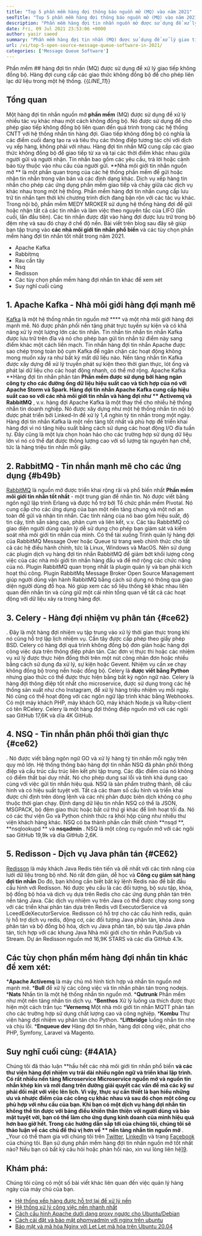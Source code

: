 ```yaml
---
title: "Top 5 phần mềm hàng đợi thông báo nguồn mở (MQ) vào năm 2021" 
seoTitle: "Top 5 phần mềm hàng đợi thông báo nguồn mở (MQ) vào năm 2021" 
description: "Phần mềm hàng đợi tin nhắn nguồn mở được sử dụng để xử lý nhiều tác vụ không đồng bộ. Bài viết này là về 5 phần mềm hàng đợi tin nhắn nguồn mở hàng đầu." 
date: Fri, 09 Jul 2021 23:53:06 +0000
author: yasir saeed
summary: "Phần mềm hàng đợi tin nhắn (MQ) được sử dụng để xử lý giao tiếp không đồng bộ. Hàng đợi cung cấp các giao thức không đồng bộ để cho phép liên lạc dữ liệu trong một hệ thống." 
url: /vi/top-5-open-source-message-queue-software-in-2021/
categories: ['Message Queue Software']
---
```


Phần mềm ## hàng đợi tin nhắn (MQ) được sử dụng để xử lý giao tiếp không đồng bộ. Hàng đợi cung cấp các giao thức không đồng bộ để cho phép liên lạc dữ liệu trong một hệ thống.
{{_LINE_11_}}

## **Tổng quan**
Một hàng đợi tin nhắn nguồn mở **phần mềm**  (MQ) được sử dụng để xử lý nhiều tác vụ khác nhau một cách không đồng bộ. Nó được sử dụng để cho phép giao tiếp không đồng bộ liên quan đến quá trình trong các hệ thống CNTT với hệ thống nhắn tin hàng đợi. Giao tiếp không đồng bộ có nghĩa là các điểm cuối đang tạo ra và tiêu thụ các thông điệp tương tác chỉ với dịch vụ xếp hàng, không phải với nhau. Hàng đợi tin nhắn MQ cung cấp các giao thức không đồng bộ để giao tiếp từ xa và tại các thời điểm khác nhau giữa người gửi và người nhận. Tin nhắn bao gồm các yêu cầu, trả lời hoặc cảnh báo tùy thuộc vào nhu cầu của người gửi.
**Nhà môi giới tin nhắn nguồn mở ** là một phần quan trọng của các hệ thống phần mềm để gửi hoặc nhận tin nhắn trong văn bản và các định dạng khác. Dịch vụ xếp hàng tin nhắn cho phép các ứng dụng phần mềm giao tiếp và chảy giữa các dịch vụ khác nhau trong một hệ thống. Phần mềm hàng đợi tin nhắn cung cấp lưu trữ tin nhắn tạm thời khi chương trình đích đang bận rộn với các tác vụ khác. Trong nội bộ, phần mềm MEDY MROKER sử dụng hệ thống hàng đợi để gửi hoặc nhận tất cả các tin nhắn và làm việc theo nguyên tắc của LIFO (lần cuối, lần đầu tiên). Các tin nhắn được đặt vào hàng đợi được lưu trữ trong bộ đệm nhẹ và sau đó chạy ở chế độ nền.
Bài viết trên blog sau đây sẽ giúp bạn tập trung vào **các nhà môi giới tin nhắn phổ biến**  và các tùy chọn phần mềm hàng đợi tin nhắn tốt nhất trong năm 2021.
  * Apache Kafka
  * Rabbitmq
  * Rau cần tây
  * Nsq
  * Redisson
  * Các tùy chọn phần mềm hàng đợi nhắn tin khác để xem xét
  * Suy nghĩ cuối cùng

## 1. Apache Kafka - Nhà môi giới hàng đợi mạnh mẽ
[Kafka][1] là một hệ thống nhắn tin nguồn mở  ****  và một nhà môi giới hàng đợi mạnh mẽ. Nó được phân phối nền tảng phát trực tuyến sự kiện và có khả năng xử lý một lượng lớn các tin nhắn. Tin nhắn tin nhắn tin nhắn Kafka được lưu trữ trên đĩa và nó cho phép bạn gửi tin nhắn từ điểm này sang điểm khác một cách liền mạch. Tin nhắn hàng đợi tin nhắn Apache được sao chép trong toàn bộ cụm Kafka để ngăn chặn các hoạt động không mong muốn xảy ra như bất kỳ mất dữ liệu nào. Nền tảng nhắn tin Kafka được xây dựng để xử lý truyền phát sự kiện theo thời gian thực, lót ống và phát lại dữ liệu cho các hoạt động nhanh, có thể mở rộng.
Apache Kafka **Hàng đợi tin nhắn phân tán  **Phần mềm được sử dụng bởi hàng ngàn công ty cho các đường ống dữ liệu hiệu suất cao và tích hợp của nó với Apache Storm và Spark. Hàng đợi tin nhắn Apache Kafka cung cấp hiệu suất cao so với các nhà môi giới tin nhắn và hàng đợi như **  Activemq và RabbitMQ** , v.v. hàng đợi Apache Kafka là một thay thế cho nhiều hệ thống nhắn tin doanh nghiệp. Nó được xây dựng như một hệ thống nhắn tin nội bộ được phát triển bởi Linked-In để xử lý 1,4 nghìn tỷ tin nhắn trong một ngày. Hàng đợi tin nhắn Kafka là một nền tảng tốt nhất và phù hợp để triển khai hàng đợi vì nó tăng hiệu suất bằng cách sử dụng các hoạt động I/O đĩa tuần tự. Đây cũng là một lựa chọn hoàn hảo cho các trường hợp sử dụng dữ liệu lớn vì nó có thể đạt được thông lượng cao với số lượng tài nguyên hạn chế, tức là hàng triệu tin nhắn mỗi giây.

## 2. RabbitMQ - Tin nhắn mạnh mẽ cho các ứng dụng   {#b49b}
[RabbitMQ][2] là nguồn mở được triển khai rộng rãi và phổ biến nhất **Phần mềm môi giới tin nhắn tốt nhất**  - một trung gian để nhắn tin. Nó được viết bằng ngôn ngữ lập trình Erlang và được hỗ trợ bởi Tổ chức phần mềm Pivotal. Nó cung cấp cho các ứng dụng của bạn một nền tảng chung và một nơi an toàn để gửi và nhận tin nhắn. Các tính năng của nó bao gồm hiệu suất, độ tin cậy, tính sẵn sàng cao, phân cụm và liên kết, v.v. Các tàu RabbitMQ có giao diện người dùng quản lý dễ sử dụng cho phép bạn giám sát và kiểm soát nhà môi giới tin nhắn của mình.
Có thể tải xuống Trình quản lý hàng đợi của RabbitMQ Message Over hoặc Queue từ trang web chính thức cho tất cả các hệ điều hành chính, tức là Linux, Windows và MacOS. Nên sử dụng các plugin dịch vụ hàng đợi tin nhắn RabbitMQ để giảm bớt khối lượng công việc của các nhà môi giới tin nhắn hàng đầu và để mở rộng các chức năng của nó. Plugin RabbitMQ quan trọng nhất là plugin quản lý và bạn phải kích hoạt thủ công. Plugin RabbitMq Message Broker Open Source Management giúp người dùng vận hành RabbitMQ bằng cách sử dụng nó thông qua giao diện người dùng đồ họa. Nó giúp xem các số liệu thống kê khác nhau liên quan đến nhắn tin và cũng giữ một cái nhìn tổng quan về tất cả các hoạt động với dữ liệu xảy ra trong hàng đợi.

## 3. Celery - Hàng đợi nhiệm vụ phân tán   {#ce62}
. Đây là một hàng đợi nhiệm vụ tập trung vào xử lý thời gian thực trong khi nó cũng hỗ trợ lập lịch nhiệm vụ. Cần tây được cấp phép theo giấy phép BSD. Celery có hàng đợi quá trình không đồng bộ đơn giản hoặc hàng đợi công việc dựa trên thông điệp phân tán. Các đơn vị thực thi hoặc các nhiệm vụ xử lý được thực hiện đồng thời trên một nút công nhân đơn hoặc nhiều bằng cách sử dụng đa xử lý, sự kiện hoặc Gevent. Nhiệm vụ cần xe chạy không đồng bộ trong nền hoặc đồng bộ.
Celery là **được viết bằng Python**  nhưng giao thức có thể được thực hiện bằng bất kỳ ngôn ngữ nào. Celery là hàng đợi thông điệp tốt nhất cho microservice, được sử dụng trong các hệ thống sản xuất như cho Instagram, để xử lý hàng triệu nhiệm vụ mỗi ngày. Nó cũng có thể hoạt động với các ngôn ngữ lập trình khác bằng Webhooks. Có một máy khách PHP, máy khách GO, máy khách Node.js và Ruby-client có tên RCelery. Celery là một hàng đợi thông điệp nguồn mở với các ngôi sao GitHub 17,6K và dĩa 4K GitHub.

## 4. NSQ - Tin nhắn phân phối thời gian thực   {#ce62}
. Nó được viết bằng ngôn ngữ GO và xử lý hàng tỷ tin nhắn mỗi ngày trên quy mô lớn. Hệ thống thông báo hàng đợi tin nhắn NSQ đã phân phối thông điệp và cấu trúc cấu trúc liên kết phi tập trung. Các đặc điểm của nó không có điểm thất bại duy nhất. Nó cho phép dung sai lỗi và tính khả dụng cao cùng với việc gửi tin nhắn hiệu quả.
NSQ là sản phẩm trưởng thành, dễ cấu hình và có hiệu suất tuyệt vời. Tất cả các tham số cấu hình và triển khai được chỉ định trên dòng lệnh và các nhị phân được biên dịch không có phụ thuộc thời gian chạy. Định dạng dữ liệu tin nhắn NSQ có thể là JSON, MSGPACK, bộ đệm giao thức hoặc bất cứ thứ gì khác để linh hoạt tối đa. Nó có các thư viện Go và Python chính thức ra khỏi hộp cũng như nhiều thư viện khách hàng khác. NSQ có ba thành phần cần thiết chính **nsqd **,  **nsqlookupd **  và  **nsqadmin**  . NSQ là một công cụ nguồn mở với các ngôi sao GitHub 19,9k và dĩa GitHub 2,6K.

## 5. Redisson - Dịch vụ Java phân tán   {#CE62}
[Redisson][5] là máy khách Java Redis tiên tiến và dễ nhất với các tính năng của lưới dữ liệu trong bộ nhớ. Nó rất đơn giản, dễ học và **Công cụ giám sát hàng đợi tin nhắn**  Do đó, bạn không cần biết bất kỳ lệnh Redis nào để bắt đầu cấu hình với Redisson. Nó được yêu cầu là các đối tượng, bộ sưu tập, khóa, bộ đồng bộ hóa và dịch vụ dựa trên Redis cho các ứng dụng phân tán trên nền tảng Java. Các dịch vụ nhiệm vụ trên Java có thể được chạy song song với các triển khai phân tán dựa trên Redis với ExecutorService và LceedEdeXecutorService.
Redisson có hỗ trợ cho các cấu hình redis, quản lý hỗ trợ dịch vụ redis, động cơ, các đối tượng Java phân tán, khóa Java phân tán và bộ đồng bộ hóa, dịch vụ Java phân tán, bộ sưu tập Java phân tán, tích hợp với các khung Java Nhà môi giới cho tin nhắn Pub/Sub và Stream. Dự án Redisson nguồn mở 16,9K STARS và các dĩa GitHub 4.1k.

## Các tùy chọn phần mềm hàng đợi nhắn tin khác để xem xét:
  ***Apache Activemq**  là máy chủ mô hình tích hợp và nhắn tin nguồn mở mạnh mẽ.
  ***Bull**  để xử lý các công việc và tin nhắn phân tán trong nodejs.
  ***Nats**  Nhắn tin là một hệ thống nhắn tin nguồn mở.
  ***Qutrunk**  Phần mềm như một nền tảng nhắn tin dịch vụ.
  ***Benthos**  Xử lý luồng ưa thích được thực hiện một cách trần tục
  ***Vernemq**  Một nhà môi giới tin nhắn MQTT phân tán cho các trường hợp sử dụng chất lượng cao và công nghiệp.
  ***Kombu**  Thư viện hàng đợi nhiệm vụ phân tán cho Python.
  ***Liftbridge**  luồng nhắn tin nhẹ và chịu lỗi.
  ***Enqueue dev**  Hàng đợi tin nhắn, hàng đợi công việc, phát cho PHP, Symfony, Laravel và Magento.

## Suy nghĩ cuối cùng:   {#4A1A}
Chúng tôi đã thảo luận **hầu hết các nhà môi giới tin nhắn phổ biến  **và các thư viện hàng đợi nhiệm vụ trải dài nhiều ngôn ngữ và triển khai lập trình. Có rất nhiều nền tảng Microservice Microservice nguồn mở và nguồn tin nhắn khép kín và mới đang trên đường giải quyết các vấn đề mà các kỹ sư phải đối mặt với việc lên lịch. Vì vậy, thực sự cần thiết là bạn hiểu những ưu và nhược điểm của các công cụ khác nhau và sau đó chọn một công cụ phù hợp với nhu cầu của bạn. Khi bạn có một dịch vụ hàng đợi nhắn tin không thể tin được với bảng điều khiển thân thiện với người dùng và bảo mật tuyệt vời, bạn có thể làm cho ứng dụng kinh doanh của mình hiệu quả hơn bao giờ hết. Trong các hướng dẫn sắp tới của chúng tôi, chúng tôi sẽ thảo luận về các chủ đề thú vị hơn về **  nền tảng nhắn tin nguồn mở** .
_Your có thể tham gia với chúng tôi trên [Twitter][6], [LinkedIn][7] và trang [Facebook][8] của chúng tôi. Bạn sử dụng phần mềm hàng đợi tin nhắn nguồn mở tốt nhất nào? Nếu bạn có bất kỳ câu hỏi hoặc phản hồi nào, xin vui lòng liên hệ][9].

## Khám phá:
Chúng tôi cũng có một số bài viết khác liên quan đến việc quản lý hàng ngày của máy chủ của bạn.
  * [Hệ thống xếp hàng được hỗ trợ lại để xử lý nền][10]
  * [Hệ thống xử lý công việc nền nhanh nhất][11]
  * [Cách cấu hình Apache dưới dạng proxy ngược cho Ubuntu/Debian][12]
  * [Cách cài đặt và bảo mật phpmyadmin với nginx trên ubuntu][13]
  * [Bảo mật và mã hóa Nginx với Let Let mã hóa trên Ubuntu 20.04][14]

  
[1]: https://kafka.apache.org/
[2]: https://www.rabbitmq.com/
[3]: https://docs.celeryproject.org/en/stable/
[4]: https://nsq.io/
[5]: https://redisson.org/
[6]: https://twitter.com/containerize_co
[7]: https://www.linkedin.com/company/containerize/
[8]: http://facebook.com/containerize
[9]: mailto:yasir.saeed@aspose.com
[10]: https://products.containerize.com/message-queue-software/resque/
[11]: https://products.containerize.com/message-queue-software/sidekiq/
[12]: https://blog.containerize.com/web-server-solution-stack/how-to-configure-apache-as-a-reverse-proxy-for-ubuntudebian/
[13]: https://blog.containerize.com/web-server-solution-stack/how-to-install-and-secure-phpmyadmin-with-nginx-on-ubuntu/
[14]: https://blog.containerize.com/web-server-solution-stack/how-to-secure-nginx-with-letsencrypt-on-ubuntu-20-04/
